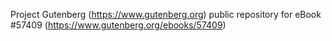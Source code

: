 Project Gutenberg (https://www.gutenberg.org) public repository for
eBook #57409 (https://www.gutenberg.org/ebooks/57409)
